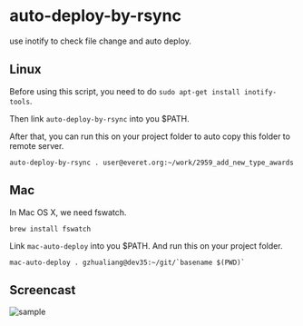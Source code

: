 auto-deploy-by-rsync
====================

use inotify to check file change and auto deploy.

## Linux

Before using this script, you need to do `sudo apt-get install inotify-tools`.

Then link `auto-deploy-by-rsync` into you $PATH.

After that, you can run this on your project folder to auto copy this folder to remote server.

```
auto-deploy-by-rsync . user@everet.org:~/work/2959_add_new_type_awards
```


## Mac
In Mac OS X, we need fswatch.

```
brew install fswatch
```

Link `mac-auto-deploy` into you $PATH.
And run this on your project folder.

```
mac-auto-deploy . gzhualiang@dev35:~/git/`basename $(PWD)`
```

## Screencast
![sample](http://everet.b0.upaiyun.com/static/mac.gif)
